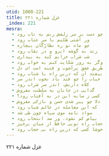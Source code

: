 ```yaml
---
utid: 1000-221
title: غزل شماره ۲۲۱
_index: 221
mesra:
  - چو دست بر سر زلفش زنم به تاب رود
  - ور آشتی طلبم با سر عتاب رود
  - چو ماه نو ره نظارّگان بیچاره
  - زند به گوشه ابرو و در نقاب رود
  - شب شراب خرابم کند به بیداری
  - وگر به روز شکایت کنم به خواب رود
  - طریق عشق پرآشوب و فتنه است ای دل
  - بیفتد آن که درین راه با شتاب رود
  - حباب را چو فتد باد نخوت اندر سر
  - کلاه داریش، اندر سر شراب رود
  - گدایی در جانان به سلطنت مفروش
  - کسی ز سایه این در به آفتاب رود؟
  - دلا چو پیر شدی حسن و نازکی مفروش
  - که این معامله در عالم شباب رود
  - سواد نامه موی سیاه چون طی شد
  - بیاض کم نشود، ور صد انتخاب رود
  - حجاب راه تویی حافظ از میان برخیز
  - خوشا کسی که درین راه بی حجاب رود
---
```

غزل شماره ۲۲۱
